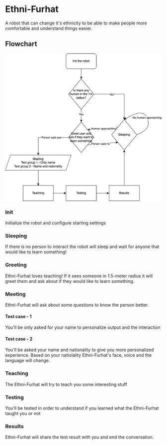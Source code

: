 # Ethni-Furhat
A robot that can change it's ethnicity to be able to make people more comfortable and understand things easier.

## Flowchart
![ethni-furhat.png](ethni-furhat.png)

### Init

Initialize the robot and configure starting settings

### Sleeping

If there is no person to interact the robot will sleep and wait for anyone that would like to learn something!

### Greeting

Ethni-Furhat loves teaching! If it sees someone in 1.5-meter radius it will greet them and ask about if they would like to learn something.  

### Meeting

Ethni-Furhat will ask about some questions to know the person better.

#### Test case - 1

You'll be only asked for your name to personalize output and the interaction

#### Test case - 2

You'll be asked your name and nationality to give you more personalized experience. Based on your natiolality Ethni-Furhat's face, voice and the language will change.

### Teaching

The Ethni-Furhat will try to teach you some interesting stuff

### Testing

You'll be tested in order to understand if you learned what the Ethni-Furhat taught you or not 

### Results

Ethni-Furhat will share the test result with you and end the conversation. 




